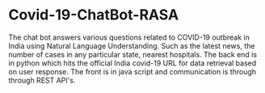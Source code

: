 # Covid-19-ChatBot-RASA
The chat bot answers various questions related to COVID-19 outbreak in India using Natural Language Understanding. Such as the latest news, the number of cases in any particular state, nearest hospitals. The back end is in python which hits the official India covid-19 URL for data retrieval based on user response. The front is in java script and communication is through through REST API's.
